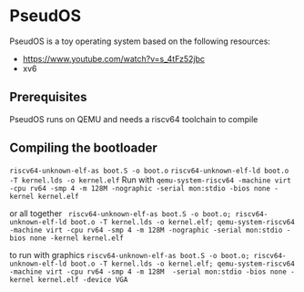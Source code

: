 # PseudOS

PseudOS is a toy operating system based on the following resources:
 - https://www.youtube.com/watch?v=s_4tFz52jbc
 - xv6


## Prerequisites
PseudOS runs on QEMU and needs a riscv64 toolchain to compile

## Compiling the bootloader
`riscv64-unknown-elf-as boot.S -o boot.o`
`riscv64-unknown-elf-ld boot.o -T kernel.lds -o kernel.elf`
Run with `qemu-system-riscv64 -machine virt -cpu rv64 -smp 4 -m 128M -nographic -serial mon:stdio -bios none -kernel kernel.elf`

or all together
` riscv64-unknown-elf-as boot.S -o boot.o; riscv64-unknown-elf-ld boot.o -T kernel.lds -o kernel.elf; qemu-system-riscv64 -machine virt -cpu rv64 -smp 4 -m 128M -nographic -serial mon:stdio -bios none -kernel kernel.elf`

to run with graphics
`riscv64-unknown-elf-as boot.S -o boot.o; riscv64-unknown-elf-ld boot.o -T kernel.lds -o kernel.elf; qemu-system-riscv64 -machine virt -cpu rv64 -smp 4 -m 128M  -serial mon:stdio -bios none -kernel kernel.elf -device VGA`

